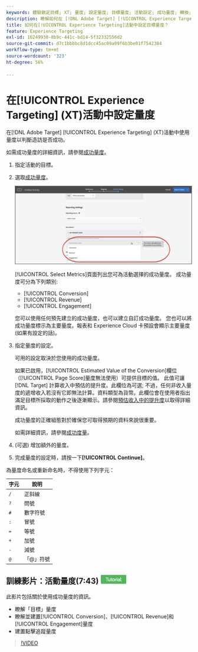 ```yaml
---
keywords: 體驗鎖定目標; XT; 量度; 設定量度; 目標量度; 活動設定; 成功量度; 轉換; 收入; 參與
description: 瞭解如何在 [!DNL Adobe Target] [!UICONTROL Experience Targeting]活動中指定量度，以判斷造訪是否成功，例如[!UICONTROL Conversion]、[!UICONTROL Revenue]或[!UICONTROL Engagement]。
title: 如何在[!UICONTROL Experience Targeting]活動中設定目標量度？
feature: Experience Targeting
exl-id: 16249930-8b9c-441c-bd14-5f32332556d2
source-git-commit: d7c1bbbbc8d1dcc45ac09a09f6b3be01f7542384
workflow-type: tm+mt
source-wordcount: '323'
ht-degree: 56%

---
```


# 在[!UICONTROL Experience Targeting] (XT)活動中設定量度

在[!DNL Adobe Target] [!UICONTROL Experience Targeting] (XT)活動中使用量度以判斷造訪是否成功。

如需成功量度的詳細資訊，請參閱[成功量度](/help/main/c-activities/r-success-metrics/success-metrics.md#reference_D011575C85DA48E989A244593D9B9924)。

1. 指定活動的目標。
1. 選取[成功量度](/help/main/c-activities/r-success-metrics/success-metrics.md#reference_D011575C85DA48E989A244593D9B9924)。

   ![選取成功量度](/help/main/c-activities/t-experience-target/t-xt-create/assets/ab_metrics-new.png)

   [!UICONTROL Select Metrics]頁面列出您可為活動選擇的成功量度。 成功量度可分為下列類別:

   * [!UICONTROL Conversion]
   * [!UICONTROL Revenue]
   * [!UICONTROL Engagement]

   您可以使用任何預先建立的成功量度，也可以建立自訂成功量度。 您也可以將成功量度標示為主要量度。報表和 Experience Cloud 卡預設會顯示主要量度 (如果有設定的話)。
1. 指定量度的設定。

   可用的設定取決於您使用的成功量度。

   如果已啟用，[!UICONTROL Estimated Value of the Conversion]欄位（[!UICONTROL Page Score]量度無法使用）可提供目標的值。 此值可讓 [!DNL Target] 計算收入中預估的提升度。此欄位為可選; 不過，任何非收入量度的遞增收入若沒有它即無法計算。資料類型為貨幣。此欄位會在使用者指出滿足目標所採取的動作之後逐漸顯示。請參閱[預估收入中的提升度](/help/main/administrating-target/r-target-account-preferences/estimating-lift-in-revenue.md)以取得詳細資訊。

   成功量度的正確組態對於確保您可取得預期的資料來說很重要。

   如需詳細資訊，請參閱[成功度量](/help/main/c-activities/r-success-metrics/success-metrics.md#reference_D011575C85DA48E989A244593D9B9924)。

1. (可選) 增加額外的量度。
1. 完成量度的設定時，請按一下&#x200B;**[!UICONTROL Continue]**。

為量度命名或重新命名時，不得使用下列字元：

| 字元 | 說明 |
|--- |--- |
| `/` | 正斜線 |
| `?` | 問號 |
| `#` | 數字符號 |
| `:` | 冒號 |
| `=` | 等號 |
| `+` | 加號 |
| `-` | 減號 |
| `@` | 「@」符號 |

## 訓練影片：活動量度(7:43) ![教學課程徽章](/help/main/assets/tutorial.png)

此影片包括關於使用成功量度的資訊。

* 瞭解「目標」量度
* 瞭解並建置[!UICONTROL Conversion]、[!UICONTROL Revenue]和[!UICONTROL Engagement]量度
* 建置點擊追蹤量度

>[!VIDEO](https://video.tv.adobe.com/v/17380)
